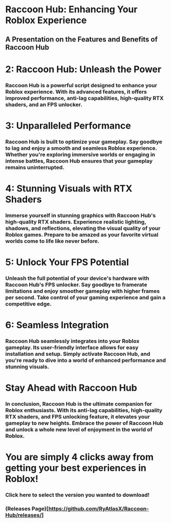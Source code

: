 # Raccoon Hub: Enhancing Your Roblox Experience
## A Presentation on the Features and Benefits of Raccoon Hub

# 2: Raccoon Hub: Unleash the Power

### Raccoon Hub is a powerful script designed to enhance your Roblox experience. With its advanced features, it offers improved performance, anti-lag capabilities, high-quality RTX shaders, and an FPS unlocker.

# 3: Unparalleled Performance

### Raccoon Hub is built to optimize your gameplay. Say goodbye to lag and enjoy a smooth and seamless Roblox experience. Whether you're exploring immersive worlds or engaging in intense battles, Raccoon Hub ensures that your gameplay remains uninterrupted.

# 4: Stunning Visuals with RTX Shaders

### Immerse yourself in stunning graphics with Raccoon Hub's high-quality RTX shaders. Experience realistic lighting, shadows, and reflections, elevating the visual quality of your Roblox games. Prepare to be amazed as your favorite virtual worlds come to life like never before.

# 5: Unlock Your FPS Potential

### Unleash the full potential of your device's hardware with Raccoon Hub's FPS unlocker. Say goodbye to framerate limitations and enjoy smoother gameplay with higher frames per second. Take control of your gaming experience and gain a competitive edge.

# 6: Seamless Integration

### Raccoon Hub seamlessly integrates into your Roblox gameplay. Its user-friendly interface allows for easy installation and setup. Simply activate Raccoon Hub, and you're ready to dive into a world of enhanced performance and stunning visuals.

# Stay Ahead with Raccoon Hub

### In conclusion, Raccoon Hub is the ultimate companion for Roblox enthusiasts. With its anti-lag capabilities, high-quality RTX shaders, and FPS unlocking feature, it elevates your gameplay to new heights. Embrace the power of Raccoon Hub and unlock a whole new level of enjoyment in the world of Roblox.

# You are simply 4 clicks away from getting your best experiences in Roblox!
### Click here to select the version you wanted to download!
### (Releases Page)[https://github.com/RyAtlasX/Raccoon-Hub/releases/]
